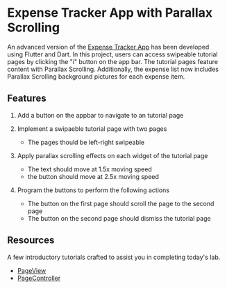 # Expense Tracker App with Parallax Scrolling

An advanced version of the [Expense Tracker App](https://github.com/rogerchang1108/Expense-Tracker-App-with-Flutter) has been developed using Flutter and Dart. In this project, users can access swipeable tutorial pages by clicking the "i" button on the app bar. The tutorial pages feature content with Parallax Scrolling. Additionally, the expense list now includes Parallax Scrolling background pictures for each expense item.


## Features
1. Add a button on the appbar to navigate to an tutorial page
  

2. Implement a swipaeble tutorial page with two pages
    - The pages thould be left-right swipeable


3. Apply parallax scrolling effects on each widget of the tutorial page
    - The text should move at 1.5x moving speed
    - the button should move at 2.5x moving speed


4. Program the buttons to perform the following actions
    - The button on the first page should scroll the page to the second page
    - The button on the second page should dismiss the tutorial page 

## Resources

A few introductory tutorials crafted to assist you in completing today's lab.

- [PageView](https://api.flutter.dev/flutter/widgets/PageView-class.html)
- [PageController](https://api.flutter.dev/flutter/painting/TextStyle-class.html)

